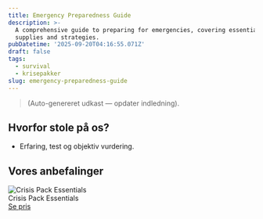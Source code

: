 ```yaml
---
title: Emergency Preparedness Guide
description: >-
  A comprehensive guide to preparing for emergencies, covering essential
  supplies and strategies.
pubDatetime: '2025-09-20T04:16:55.071Z'
draft: false
tags:
  - survival
  - krisepakker
slug: emergency-preparedness-guide
---
```

> (Auto-genereret udkast — opdater indledning).

## Hvorfor stole på os?
- Erfaring, test og objektiv vurdering.

## Vores anbefalinger


<!-- Auto: Affiliate-kort fra Products/SKUs -->

<div class="aff-card"><img src="abstract_15.png (https://v5.airtableusercontent.com/v3/u/45/45/1758355200000/XP-SMub8V3sQ6cODcbCR3Q/a5Up8OCSI3ZVBrjmsfMdATC9UE2hwTA47yttEwfkD-PursmxzKSblrkkYzdeOWoQtkvl-WPckAilaUH0Sk86IFMPpdGcOrhLybWPG9v0JZGccjTGRsW5altBHV0v3kNtr6ceOFDxuyK9o_XEKUjofB13vrMYoZ5uFRMJexFoAxk/RI25rTWznEdnqj5_xcdnh-r4heOUlYxD7CMGeMxKqRc)" alt="Crisis Pack Essentials" class="aff-card__img" /><div class="aff-card__meta"><div class="aff-card__title">Crisis Pack Essentials</div><a class="aff-btn" href="https://affiliate.homeessentialsee62.com/deal789?utm_source=klartilalt&utm_medium=affiliate&subid=emergency-preparedness-guide-2025-09-20" rel="sponsored nofollow noopener" target="_blank">Se pris</a></div></div>


